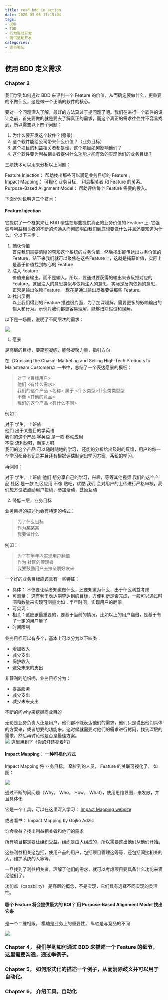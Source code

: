 ```yaml
---
title: read_bdd_in_action
date: 2020-03-05 11:15:04
tags: 
- BDD
- TDD
- 行为驱动开发
- 测试驱动开发
categories:
- 读书笔记
---
```


## 使用 BDD 定义需求

### Chapter 3

我们学到如何通过 BDD 来评判一个 Feature 的价值，从而确定要做什么，更重要的不做什么，这是做一个正确的软件的核心。

要对一个问题深入了解，最好的方法莫过于提问题了吧。我们在进行一个软件的设计之前，首先要做的就是要去了解真正的需求，而这个真正的需求往往并不容易找到，所以需要以下四个问题：

1. 为什么要开发这个软件？(愿景)
2. 这个软件能给公司带来什么价值？（业务目标）
3. 这个项目的利益相关者都是谁，这个项目如何影响他们？
4. 这个软件要为利益相关者提供什么功能才能有效的实现他们的业务目标？

三项技术可以用来分析以上问题：

Feature Injection： 帮助找出那些可以满足业务目标的 Feature 。  
Impact Mapping： 可视化 业务目标， 利息相关者 和 Feature 的关系。  
Purpose-Based Alignment Model： 帮助评估每个 Feature 需要的投入。  

下面分别说明这三个技术：

#### Feature Injection

它提供了一个框架来让 BDD 聚焦在那些提供真正的业务价值的 Feature 上. 它强调与利益相关者的不断的沟通从而彻底明白我们到底想要做什么并且还要知道为什么。分以下三步：

1. 捕获价值  
    首先我们需要清晰的获知这个系统的业务价值，然后找出能传达出业务价值的Feature，结下来我们就可以聚焦在这些Feature上，这就是捕获价值，实际上是基于价值找到核心的 Feature
2. 注入 Feature  
    价值来自输出，而不是输入。所以，要通过要获得的输出来去反推对应的 Feature。这里注入的意思类似与依赖注入的意思，实际是反向依赖的意思，正常是输出依赖 Feature， 现在是通过输出反推要做那些 Feature。
3. 找出示例  
    以上我们得到的 Feature 描述很片面，为了加深理解，需要更多的影响输出的输入和行为。示例对我们都更容易理解，能够扫除假设和误解。

以下是一场图，说明了不同层次的需求：

![](2020-03-05-read-bdd-in-action/2020-03-09-09-51-36.png)

1. 愿景

是高层的目标，要简短凝练，能够凝聚力量，指引方向

在《Crossing the Chasm: Marketing and Selling High-Tech Products to Mainstream Customers》一书中，总结了一个表达愿景的模板：

>对于 <目标用户>  
他们 <有什么需求>  
我们的这个产品 <名称> 属于 <什么类型>什么类类型型  
不像 <其他的竟品>  
我们的这个产品 <有什么不同>

例如：

对于 学生，上班族  
他们 出于某些目的学英语  
我们的这个产品 学英语 是一款 移动应用  
不像 流利说呀，新东方呀  
我们的这个产品 可以随时随地的学习， 还能的分析给出及时的反馈，用户的每一个学习都会有记录并且还有根据评估制定出学习方案，系统的学习。

再例如：

对于 学生，上班族
他们 想分享自己的学习，兴趣，等等其他视频
我们的这个产品 社区 是一款 社区应用
不像 贴吧，优酷
我们 会对用户的上传进行严格审核，我们想方设法鼓励用户投稿，参加活动，鼓励互动

2. 降低一层，业务目标

业务目标的描述也会有特定的格式：

> 为了什么目标  
作为某某某  
我要做什么  

例如：

> 为了在半年内实现用户翻倍  
作为 社区的管理者  
我要鼓励用户去拉亲朋好友来  

一个好的业务目标应该具有一些特征：

* 具体： 不仅要让读者知道做什么，还要知道为什么，出于什么利益考虑
* 可测量： 这有利于表达期望达到的目标，方便判断是否完成，一般可以通过时间和数量来实现可测量比如：半年时间，实现用户的翻倍
* 可实现：
* 相关：这应该最重要的，要基于当前的情况，比如以上的用户翻倍，是基于有了一定的用户量了
* 时间限制

业务目标可以有多个，基本上可以分为以下四类：

* 增加收入
* 减少支出
* 保护收入
* 避免未来的支出

非营利的组织呢，业务目标分为：

* 提高服务
* 减少支出
* 减少未来支出

不断的问why来挖掘商业目的

无论是业务负责人还是用户，他们都不能表达他们的需求，他们只是说出他们具体的方案来，或者想要的功能来。这时候就需要对他们的需求进行拷问，找到深层的需求，然后再讨论他是否是最佳方案。  
![](2020-03-05-read-bdd-in-action/2020-03-09-10-04-23.png)
这里用到了《你的灯还亮着吗》

#### Impact Mapping： 一种可视化方式

Impact Mapping 将 业务目标， 牵扯到的人员， Feature 的关联可视化了， 如图：

![](2020-03-05-read-bdd-in-action/2020-03-09-10-05-00.png)

通过不断的问问题（Why， Who， How， What），使用思维导图，来发散，并且具体化

它是一个工具，可以在这里深入学习：
[Impact Mapping website](http://impactmapping.org)

或者看书： Impact Mapping by Gojko Adzic

谁会收益？找出利益相关者和他们的需求

所有项目都是要让组织受益，组织是由人组成的，所以需要这出他们从他们开始。

这些利益相关这包括，使用产品的用户，包括项目管理这等等，还包括间接相关的人，维护系统的人等等。

一旦找到了利益相关者，理解了他们的需求，就可以考虑项目要具备什么功能来满足他们了。

功能点（capability） 是高层的概念，不是实现，它们具有选择不同实现的灵活性。

#### 哪个 Feature 将会提供最大的 ROI？ 用 Purpose-Based Alignment Model 找出它来

是一个二维相限， 横轴是业务上的重要性， 纵轴是与竞品的不同

![](2020-03-05-read-bdd-in-action/2020-03-09-10-07-38.png)



### Chapter 4， 我们学到如何通过 BDD 来描述一个 Feature 的细节，这里需要沟通，通过举例子。
### Chapter 5， 如何形式化的描述一个例子，从而消除歧义并可以用于自动化。
### Chapter 6， 介绍工具，自动化



